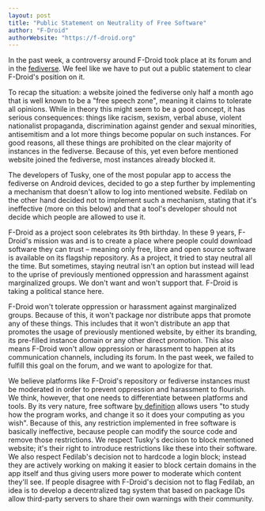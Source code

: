 ```yaml
---
layout: post
title: "Public Statement on Neutrality of Free Software"
author: "F-Droid"
authorWebsite: "https://f-droid.org"
---
```


In the past week, a controversy around F-Droid took place at its forum and in the [fediverse](https://en.wikipedia.org/wiki/Fediverse). We feel like we have to put out a public statement to clear F-Droid's position on it.

To recap the situation: a website joined the fediverse only half a month ago that is well known to be a "free speech zone", meaning it claims to tolerate all opinions. While in theory this might seem to be a good concept, it has serious consequences: things like racism, sexism, verbal abuse, violent nationalist propaganda, discrimination against gender and sexual minorities, antisemitism and a lot more things become popular on such instances. For good reasons, all these things are prohibited on the clear majority of instances in the fediverse. Because of this, yet even before mentioned website joined the fediverse, most instances already blocked it.

The developers of Tusky, one of the most popular app to access the fediverse on Android devices, decided to go a step further by implementing a mechanism that doesn't allow to log into mentioned website. Fedilab on the other hand decided not to implement such a mechanism, stating that it's ineffective (more on this below) and that a tool's developer should not decide which people are allowed to use it.

F-Droid as a project soon celebrates its 9th birthday. In these 9 years, F-Droid's mission was and is to create a place where people could download software they can trust – meaning only free, libre and open source software is available on its flagship repository. As a project, it tried to stay neutral all the time. But sometimes, staying neutral isn't an option but instead will lead to the uprise of previously mentioned oppression and harassment against marginalized groups. We don't want and won't support that. F-Droid is taking a political stance here.

F-Droid won't tolerate oppression or harassment against marginalized groups. Because of this, it won't package nor distribute apps that promote any of these things. This includes that it won't distribute an app that promotes the usage of previously mentioned website, by either its branding, its pre-filled instance domain or any other direct promotion. This also means F-Droid won't allow oppression or harassment to happen at its communication channels, including its forum. In the past week, we failed to fulfill this goal on the forum, and we want to apologize for that.

We believe platforms like F-Droid's repository or fediverse instances must be moderated in order to prevent oppression and harassment to flourish. We think, however, that one needs to differentiate between platforms and tools. By its very nature, free software [by definition](https://www.gnu.org/philosophy/free-sw.en.html) allows users "to study how the program works, and change it so it does your computing as you wish". Because of this, any restriction implemented in free software is basically ineffective, because people can modify the source code and remove those restrictions. We respect Tusky's decision to block mentioned website; it's their right to introduce restrictions like these into their software. We also respect Fedilab's decision not to hardcode a login block; instead they are actively working on making it easier to block certain domains in the app itself and thus giving users more power to moderate which content they'll see. If people disagree with F-Droid's decision not to flag Fedilab, an idea is to develop a decentralized tag system that based on package IDs allow third-party servers to share their own warnings with their community.
